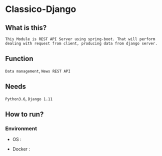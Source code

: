 # Classico-Django


## What is this?    
    This Module is REST API Server using spring-boot. That will perform dealing with request from client, producing data from django server.


## Function
`Data management`, `News REST API`


## Needs
`Python3.6`, `Django 1.11` 


## How to run?


### Environment
- OS : 
    
- Docker :
